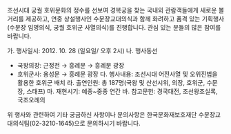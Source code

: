 조선시대 궁궐 호위문화의 정수를 선보여 경복궁을 찾는 국내외 관람객들에게 새로운 볼거리를 제공하고, 연중 상설행사인 수문장교대의식과 함께 화려하고 품격 있는 기획행사(수문장 임명의식, 궁궐 호위군 사열의식)를 진행합니다. 관심 있는 분들의 많은 참여를 바랍니다.

가. 행사일시: 2012. 10. 28 (일요일/ 오후 2시)
나. 행사동선
   - 국왕의장: 근정전 → 흥례문 → 흥례문 광장
   - 호위군사: 용성문 → 흥례문 광장
다. 행사내용: 조선시대 어전사열 및 오위진법을 활용한 호위군 배치
라. 출연인원: 총 187명(국왕 및 산선시위, 의장, 호위군, 수문장, 스태프)
마. 재현시기: 예종~중종 연간
바. 참고문헌: 경국대전, 조선왕조실록, 국조오례의

위 행사와 관련하여 기타 궁금하신 사항이나 문의사항은 한국문화재보호재단 수문장교대의식팀(02-3210-1645)으로 문의하시기 바랍니다.